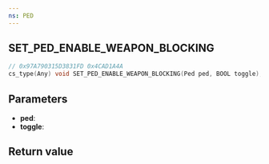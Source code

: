 ```yaml
---
ns: PED
---
```

## SET_PED_ENABLE_WEAPON_BLOCKING

```c
// 0x97A790315D3831FD 0x4CAD1A4A
cs_type(Any) void SET_PED_ENABLE_WEAPON_BLOCKING(Ped ped, BOOL toggle);
```

## Parameters
* **ped**: 
* **toggle**: 

## Return value
